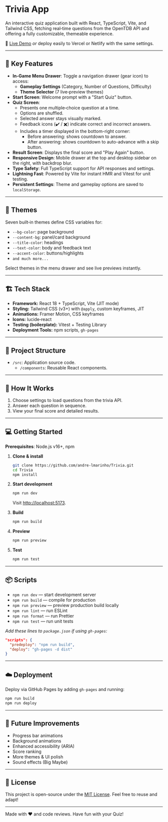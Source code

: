 # Trivia App

An interactive quiz application built with React, TypeScript, Vite, and Tailwind CSS, fetching real‑time questions from the OpenTDB API and offering a fully customizable, themeable experience.

🔗 [Live Demo](https://andre-lmarinho.github.io/Trivia/)
_or_ deploy easily to Vercel or Netlify with the same settings.

---

## 🚀 Key Features

- **In‑Game Menu Drawer**: Toggle a navigation drawer (gear icon) to access:
  - **Gameplay Settings** (Category, Number of Questions, Difficulty)
  - **Theme Selector** (7 live‑preview themes)
- **Start Screen**: Welcome prompt with a "Start Quiz" button.
- **Quiz Screen**:
  - Presents one multiple‑choice question at a time.
  - Options are shuffled.
  - Selected answer stays visually marked.
  - Feedback icons (✔️ / ✖️) indicate correct and incorrect answers.
  - Includes a timer displayed in the bottom-right corner:
    - Before answering: shows countdown to answer.
    - After answering: shows countdown to auto-advance with a skip button.
- **Result Screen**: Displays the final score and "Play Again" button.
- **Responsive Design**: Mobile drawer at the top and desktop sidebar on the right, with backdrop blur.
- **Type Safety**: Full TypeScript support for API responses and settings.
- **Lightning Fast**: Powered by Vite for instant HMR and Vitest for unit testing.
- **Persistent Settings**: Theme and gameplay options are saved to `localStorage`.

---

## 🌈 Themes

Seven built‑in themes define CSS variables for:

- `--bg-color`: page background
- `--content-bg`: panel/card background
- `--title-color`: headings
- `--text-color`: body and feedback text
- `--accent-color`: buttons/highlights
- `and much more...`

Select themes in the menu drawer and see live previews instantly.

---

## 🏗️ Tech Stack

- **Framework:** React 18 + TypeScript, Vite (JIT mode)
- **Styling:** Tailwind CSS (v3+) with `@apply`, custom keyframes, JIT
- **Animations:** Framer Motion, CSS keyframes
- **Icons:** lucide‑react
- **Testing (boilerplate):** Vitest + Testing Library
- **Deployment Tools:** npm scripts, `gh-pages`

---

## 📁 Project Structure

- `/src`: Application source code.
  - `/components`: Reusable React components.

---

## 📖 How It Works

1. Choose settings to load questions from the trivia API.
2. Answer each question in sequence.
3. View your final score and detailed results.

---

## 💻 Getting Started

**Prerequisites**: Node.js v16+, npm

1. **Clone & install**

   ```bash
   git clone https://github.com/andre-lmarinho/Trivia.git
   cd Trivia
   npm install
   ```

2. **Start development**

   ```bash
   npm run dev
   ```

   Visit [http://localhost:5173](http://localhost:5173).

3. **Build**

   ```bash
   npm run build
   ```

4. **Preview**

   ```bash
   npm run preview
   ```

5. **Test**

   ```bash
   npm run test
   ```

---

## 📦 Scripts

- `npm run dev` — start development server
- `npm run build` — compile for production
- `npm run preview` — preview production build locally
- `npm run lint` — run ESLint
- `npm run format` — run Prettier
- `npm run test` — run unit tests

_Add these lines to `package.json` if using `gh-pages`:_

```json
"scripts": {
  "predeploy": "npm run build",
  "deploy": "gh-pages -d dist"
}
```

---

## ☁️ Deployment

Deploy via GitHub Pages by adding `gh-pages` and running:

```bash
npm run build
npm run deploy
```

---

## 🔮 Future Improvements

- Progress bar animations
- Background animations
- Enhanced accessibility (ARIA)
- Score ranking
- More themes & UI polish
- Sound effects (Big Maybe)

---

## 📜 License

This project is open-source under the [MIT License](LICENSE).
Feel free to reuse and adapt!

---

Made with ❤️ and code reviews. Have fun with your Quiz!
